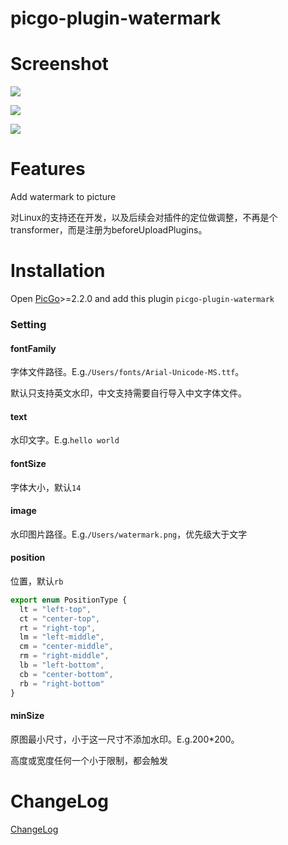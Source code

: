 # picgo-plugin-watermark

# Screenshot

![](https://gitee.com/Dec-F/ImageHosting/raw/master/img/2019/12/25/20191225174743.png)

![](https://gitee.com/Dec-F/ImageHosting/raw/master/img/2000-57139f0ecc19a932873e59a055d486d8.jpg)

![](https://gitee.com/Dec-F/ImageHosting/raw/master/img/2019/12/27/20191227170849.jpg)

# Features

Add watermark to picture

对Linux的支持还在开发，以及后续会对插件的定位做调整，不再是个transformer，而是注册为beforeUploadPlugins。

# Installation

Open [PicGo](https://github.com/Molunerfinn/PicGo)>=2.2.0 and add this plugin `picgo-plugin-watermark`

### Setting

#### fontFamily

字体文件路径。E.g.`/Users/fonts/Arial-Unicode-MS.ttf`。

默认只支持英文水印，中文支持需要自行导入中文字体文件。

#### text

水印文字。E.g.`hello world`

#### fontSize

字体大小，默认`14`

#### image

水印图片路径。E.g.`/Users/watermark.png`，优先级大于文字

#### position

位置，默认`rb`

```js
export enum PositionType {
  lt = "left-top",
  ct = "center-top",
  rt = "right-top",
  lm = "left-middle",
  cm = "center-middle",
  rm = "right-middle",
  lb = "left-bottom",
  cb = "center-bottom",
  rb = "right-bottom"
}
```

#### minSize

原图最小尺寸，小于这一尺寸不添加水印。E.g.200\*200。

高度或宽度任何一个小于限制，都会触发

# ChangeLog

[ChangeLog](https://github.com/Dec-F/picgo-plugin-watermark/blob/master/CHANGELOG.md)
